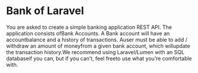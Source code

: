 # Bank of Laravel

You are asked to create a simple banking application REST API. The application consists ofBank Accounts. A Bank account will have an accountbalance and a history of transactions. Auser must be able to add / withdraw an amount of moneyfrom a given bank account, which willupdate the transaction history.We recommend using Laravel/Lumen with an SQL databaseif you can, but if you can’t, feel freeto use what you’re comfortable with.
